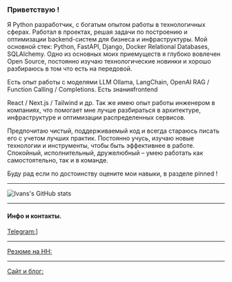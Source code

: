 ### Приветствую !
Я Python разработчик, с богатым опытом работы в технологичных сферах. Работал в проектах, решая задачи по построению и оптимизации backend-систем для бизнеса и инфраструктуры.
Мой основной стек: 
Python, FastAPI, Django, Docker
Relational Databases, SQLAlchemy. 
Одно из основных моих приемуществ я глубоко вовлечен Open Source, постоянно изучаю технологические новинки и хорошо разбираюсь в том что есть на передовой.  

Есть опыт работы с моделями LLM 
Ollama, LangChain, OpenAI 
RAG / Function Calling / Completions. 
Есть знанияfrontend

 
React / Next.js / Tailwind и др.
Так же имею опыт работы инженером в компаниях, что помогает мне лучше разбираться в архитектуре, инфраструктуре и оптимизации распределенных сервисов.

Предпочитаю чистый, поддерживаемый код и всегда стараюсь писать его с учетом лучших практик. Постоянно учусь, изучаю новые технологии и инструменты, чтобы быть эффективнее в работе. Спокойный, исполнительный, дружелюбный – умею работать как самостоятельно, так и в команде.

Буду рад если по достоинству оцените мои навыки, в разделе pinned !

----


![Ivans's GitHub stats](https://github-readme-stats.vercel.app/api?username=ivan-telepop&show_icons=true&bg_color=00000000)


---

#### Инфо и контакты.

[Telegram:](https://t.me/ewanG808)]

---
[Резюме на HH:](https://hh.ru/resume/034278d3ff0f531f210039ed1f5233494f614a)

---
[Сайт и блог:](https://ivan-telepop.github.io/#russ)
